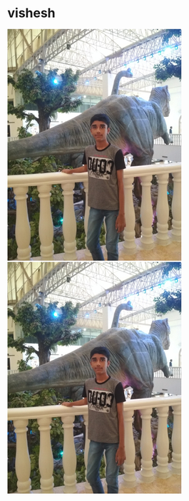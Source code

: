 # vishesh
![Alt text](assets/images/me.jpeg?raw=true "Title")
![Alt text](assets/images/me.jpeg?raw=false "Title")
